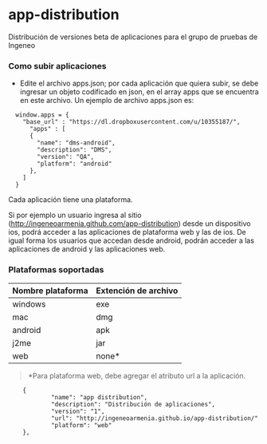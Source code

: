 app-distribution
================

Distribución de versiones beta de aplicaciones para el grupo de pruebas de Ingeneo


### Como subir aplicaciones

* Edite el archivo apps.json; por cada aplicación que quiera subir, se debe ingresar un objeto codificado en json, en el array apps que se encuentra en este archivo. Un ejemplo de archivo apps.json es: 

```
  window.apps = {
    "base_url" : "https://dl.dropboxusercontent.com/u/10355187/",
	  "apps" : [
      {
        "name": "dms-android",
        "description": "DMS",
        "version": "QA",
        "platform": "android"
      },
    ]
  }
```

Cada aplicación tiene una plataforma.

Si por ejemplo un usuario ingresa al sitio (http://ingeneoarmenia.github.com/app-distribution) desde un dispositivo ios, podrá acceder a las aplicaciones de plataforma web y las de ios. 
De igual forma los usuarios que accedan desde android, podrán acceder a las aplicaciones de android y las aplicaciones web.


### Plataformas soportadas

Nombre plataforma  | Extención de archivo
------------- | -------------
windows  | exe
mac  | dmg
android | apk
j2me | jar
web | none*

> *Para plataforma web, debe agregar el atributo url a la aplicación. 
```
	{
	        "name": "app distribution",
	        "description": "Distribución de aplicaciones",
	        "version": "1",
	        "url": "http://ingeneoarmenia.github.io/app-distribution/"
	        "platform": "web"
	},
```
